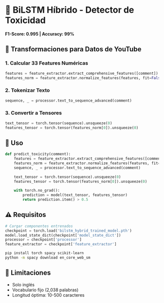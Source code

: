 # 🧠 BiLSTM Híbrido - Detector de Toxicidad

**F1-Score: 0.995 | Accuracy: 99%**

## 🔧 Transformaciones para Datos de YouTube

### 1. Calcular 33 Features Numéricas
```python
features = feature_extractor.extract_comprehensive_features([comment])
features_norm = feature_extractor.normalize_features(features, fit=False)
```

### 2. Tokenizar Texto
```python
sequence, _ = processor.text_to_sequence_advanced(comment)
```

### 3. Convertir a Tensores
```python
text_tensor = torch.tensor(sequence).unsqueeze(0)
features_tensor = torch.tensor(features_norm[0]).unsqueeze(0)
```

## 📝 Uso

```python
def predict_toxicity(comment):
    features = feature_extractor.extract_comprehensive_features([comment])
    features_norm = feature_extractor.normalize_features(features, fit=False)
    sequence, _ = processor.text_to_sequence_advanced(comment)
    
    text_tensor = torch.tensor(sequence).unsqueeze(0)
    features_tensor = torch.tensor(features_norm[0]).unsqueeze(0)
    
    with torch.no_grad():
        prediction = model(text_tensor, features_tensor)
        return prediction.item() > 0.5
```

## ⚠️ Requisitos

```python
# Cargar componentes entrenados
checkpoint = torch.load('bilstm_hybrid_trained_model.pth')
model.load_state_dict(checkpoint['model_state_dict'])
processor = checkpoint['processor']
feature_extractor = checkpoint['feature_extractor']
```

```bash
pip install torch spacy scikit-learn
python -m spacy download en_core_web_sm
```

## 🎯 Limitaciones

- Solo inglés
- Vocabulario fijo (2,038 palabras)
- Longitud óptima: 10-500 caracteres

